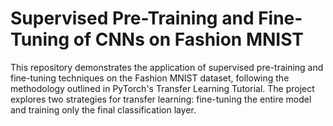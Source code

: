 # Supervised Pre-Training and Fine-Tuning of CNNs on Fashion MNIST

This repository demonstrates the application of supervised pre-training and fine-tuning techniques on the Fashion MNIST dataset, following the methodology outlined in PyTorch's Transfer Learning Tutorial. The project explores two strategies for transfer learning: fine-tuning the entire model and training only the final classification layer.
